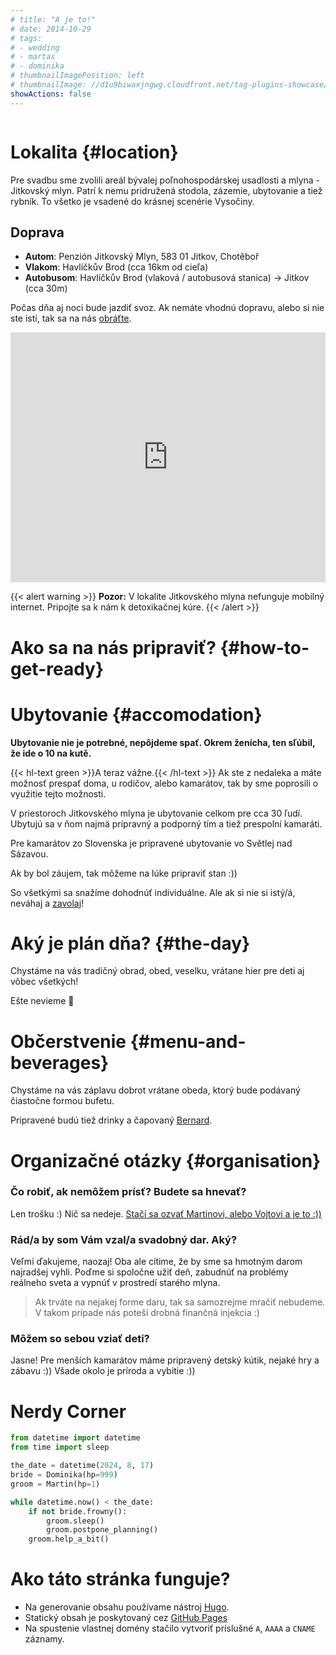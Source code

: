 ```yaml
---
# title: "A je to!"
# date: 2014-10-29
# tags:
# - wedding
# - martas
# - dominika
# thumbnailImagePosition: left
# thumbnailImage: //d1u9biwaxjngwg.cloudfront.net/tag-plugins-showcase/car-6-140.jpg
showActions: false
---
```


<!-- <br/> -->
<p style="margin: 0px; line-height: 0px"> &nbsp; </p>

<!-- # Obsah -->
<!-- {{< toc >}} -->

# Lokalita {#location}

Pre svadbu sme zvolili areál bývalej poľnohospodárskej usadlosti a mlyna - Jitkovský mlyn. Patrí k nemu pridružená stodola, zázemie, ubytovanie a tiež rybník. To všetko je vsadené do krásnej scenérie Vysočiny.

## Doprava
* **Autom**: Penzión Jitkovský Mlyn, 583 01 Jitkov, Chotěboř
* **Vlakom**: Havlíčkův Brod (cca 16km od cieľa)
* **Autobusom**: Havlíčkův Brod (vlaková / autobusová stanica) → Jitkov (cca 30m)

Počas dňa aj noci bude jazdiť svoz. Ak nemáte vhodnú dopravu, alebo si nie ste istí, tak sa na nás [obráťte](../contact).

<iframe style="border:none" src="https://sk.frame.mapy.cz/s/nusafalasu" width="100%" height="400" frameborder="0"></iframe>

{{< alert warning >}}
**Pozor:** V lokalite Jitkovského mlyna nefunguje mobilný internet. Pripojte sa k nám k detoxikačnej kúre.
{{< /alert >}}

# Ako sa na nás pripraviť? {#how-to-get-ready}

# Ubytovanie {#accomodation}
 
**Ubytovanie nie je potrebné, nepôjdeme spať. Okrem ženícha, ten sľúbil, že ide o 10 na kutě.**

{{< hl-text green >}}A teraz vážne.{{< /hl-text >}} Ak ste z nedaleka a máte možnosť prespať doma, u rodičov, alebo kamarátov, tak by sme poprosili o využitie tejto možnosti.

V priestoroch Jitkovského mlyna je ubytovanie celkom pre cca 30 ľudí. Ubytujú sa v ňom najmä prípravný a podporný tím a tiež prespolní kamaráti.

Pre kamarátov zo Slovenska je pripravené ubytovanie vo Světlej nad Sázavou.

Ak by bol záujem, tak môžeme na lúke pripraviť stan :))

So všetkými sa snažíme dohodnúť individuálne. Ale ak si nie si istý/á, neváhaj a [zavolaj](../contact)!


# Aký je plán dňa? {#the-day}

Chystáme na vás tradičný obrad, obed, veselku, vrátane hier pre deti aj vôbec všetkých!

Ešte nevieme 🙉

# Občerstvenie {#menu-and-beverages}

Chystáme na vás záplavu dobrot vrátane obeda, ktorý bude podávaný čiastočne formou bufetu.

Pripravené budú tiež drinky a čapovaný [Bernard](https://www.bernard.cz/).

# Organizačné otázky {#organisation}

### Čo robiť, ak nemôžem prísť? Budete sa hnevať?

Len trošku :) Nič sa nedeje. [Stačí sa ozvať Martinovi, alebo Vojtovi a je to :))](../contact)

### Rád/a by som Vám vzal/a svadobný dar. Aký?

Veľmi ďakujeme, naozaj! Oba ale cítime, že by sme sa hmotným darom najradšej vyhli. Poďme si spoločne užiť deň, zabudnúť na problémy reálneho sveta a vypnúť v prostredí starého mlyna. 

> Ak trváte na nejakej forme daru, tak sa samozrejme mračiť nebudeme. V takom prípade nás poteší drobná finančná injekcia :)

### Môžem so sebou vziať deti?

Jasne! Pre menších kamarátov máme pripravený detský kútik, nejaké hry a zábavu :)) Všade okolo je príroda a vybitie :))

# Nerdy Corner

```python
from datetime import datetime
from time import sleep

the_date = datetime(2024, 8, 17)
bride = Dominika(hp=999)
groom = Martin(hp=1)

while datetime.now() < the_date:
	if not bride.frowny():
		groom.sleep()
		groom.postpone_planning()
	groom.help_a_bit()

```

# Ako táto stránka funguje?

* Na generovanie obsahu používame nástroj [Hugo](https://gohugo.io/).
* Statický obsah je poskytovaný cez [GitHub Pages](https://github.com/holoubekm/holoubkovi)
* Na spustenie vlastnej domény stačilo vytvoriť príslušné `A`, `AAAA` a `CNAME` záznamy.

<p style="margin: 0px; "> &nbsp; </p>

